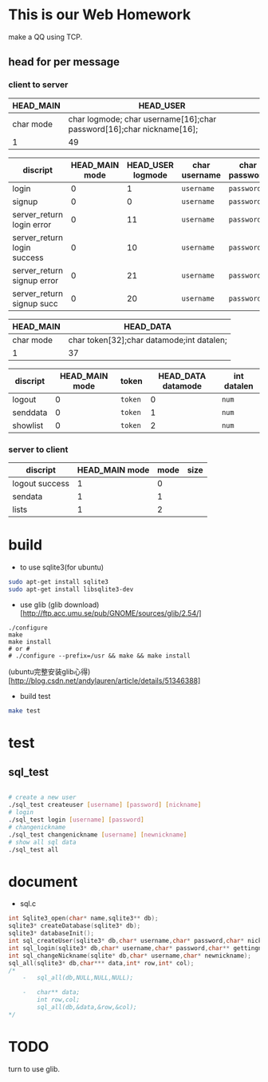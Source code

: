 # This is our Web Homework

make a QQ using TCP.

## head for per message

### client to server

|HEAD_MAIN|HEAD_USER|
|-----|-----|
|char mode|char logmode; char username[16];char password[16];char nickname[16];|
|1|49|

|discript                   |HEAD_MAIN mode|HEAD_USER logmode|char username|char password|char nickname|
|---------------------------|--------------|-----------------|-------------|-------------|-------------|
|login                      |  0           | 1               |`username`   |`password`   |[]           |
|signup                     |  0           | 0               |`username`   |`password`   |`nickname`   |
|server_return login error  |  0           | 11              |`username`   |`password`   |[]           |
|server_return login success|  0           | 10              |`username`   |`password`   |[]           |
|server_return signup error |  0           | 21              |`username`   |`password`   |`nickname`   |
|server_return signup succ  |  0           | 20              |`username`   |`password`   |`nickname`   |

|HEAD_MAIN|HEAD_DATA|
|-----|-----|
|char mode|char token[32];char datamode;int datalen;|
|1|37|

|discript|HEAD_MAIN mode|token  |HEAD_DATA datamode|int datalen|
|--------|--------------|-------|-----------------|-------------|
|logout  |  0           |`token`| 0               |  `num`      |
|senddata|  0           |`token`| 1               |  `num`      |
|showlist|  0           |`token`| 2               |  `num`      |

### server to client

|discript      |HEAD_MAIN mode|mode |size|
|--------------|--------------|-----|----|
|logout success|1             |0    |   |
|sendata       |1             |1    |   |
|lists         |1             |2    |   |




# build

- to use sqlite3(for ubuntu)

```bash
sudo apt-get install sqlite3 
sudo apt-get install libsqlite3-dev
```

- use glib
(glib download)[http://ftp.acc.umu.se/pub/GNOME/sources/glib/2.54/]

```
./configure
make
make install
# or #
# ./configure --prefix=/usr && make && make install
```
(ubuntu完整安装glib心得)[http://blog.csdn.net/andylauren/article/details/51346388]

- build test

```bash
make test
```
# test

## sql_test

```bash

# create a new user
./sql_test createuser [username] [password] [nickname]
# login 
./sql_test login [username] [password] 
# changenickname
./sql_test changenickname [username] [newnickname] 
# show all sql data
./sql_test all
```
# document

- sql.c
```c
int Sqlite3_open(char* name,sqlite3** db);
sqlite3* createDatabase(sqlite3* db);
sqlite3* databaseInit();
int sql_createUser(sqlite3* db,char* username,char* password,char* nickname);
int sql_login(sqlite3* db,char* username,char* password,char** gettingnick);
int sql_changeNickname(sqlite* db,char* username,char* newnickname);
sql_all(sqlite3* db,char*** data,int* row,int* col);
/*
	-   sql_all(db,NULL,NULL,NULL);

	-   char** data;
		int row,col;
		sql_all(db,&data,&row,&col);
*/
```
# TODO

turn to use glib.
